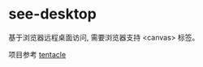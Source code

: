 # see-desktop
基于浏览器远程桌面访问, 需要浏览器支持 &lt;canvas&gt; 标签。  


项目参考 [tentacle](https://gitee.com/matrixy/tentacle) 
